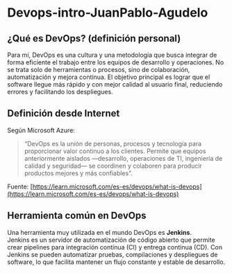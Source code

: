 # Devops-intro-JuanPablo-Agudelo

## ¿Qué es DevOps? (definición personal)

Para mí, DevOps es una cultura y una metodología que busca integrar de forma eficiente el trabajo entre los equipos de desarrollo y operaciones. No se trata solo de herramientas o procesos, sino de colaboración, automatización y mejora continua. El objetivo principal es lograr que el software llegue más rápido y con mejor calidad al usuario final, reduciendo errores y facilitando los despliegues.

## Definición desde Internet

Según Microsoft Azure:  
> “DevOps es la unión de personas, procesos y tecnología para proporcionar valor continuo a los clientes. Permite que equipos anteriormente aislados —desarrollo, operaciones de TI, ingeniería de calidad y seguridad— se coordinen y colaboren para producir productos mejores y más confiables”.

Fuente: [https://learn.microsoft.com/es-es/devops/what-is-devops](https://learn.microsoft.com/es-es/devops/what-is-devops)

## Herramienta común en DevOps

Una herramienta muy utilizada en el mundo DevOps es **Jenkins**.  
Jenkins es un servidor de automatización de código abierto que permite crear pipelines para integración continua (CI) y entrega continua (CD). Con Jenkins se pueden automatizar pruebas, compilaciones y despliegues de software, lo que facilita mantener un flujo constante y estable de desarrollo.
